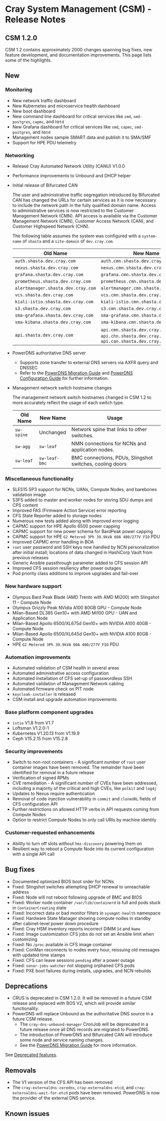 # Cray System Management (CSM) - Release Notes

## CSM 1.2.0

CSM 1.2 contains approximately 2000 changes spanning bug fixes, new feature development, and documentation improvements. This page lists some of the highlights.

## New

### Monitoring

* New network traffic dashboard
* New Kubernetes and microservice health dashboard
* New boot dashboard
* New command line dashboard for critical services like `smd`, `smd-postgres`, `capmc`, and `hbtd`
* New Grafana dashboard for critical services like `smd`, `capmc`, `smd-postgres`, and `hbtd`
* Management nodes sample SMART data and publish it to SMA/SMF
* Support for HPE PDU telemetry

### Networking

* Release Cray Automated Network Utility (CANU) V1.0.0
* Performance improvements to Unbound and DHCP helper
* Initial release of Bifurcated CAN

  The user and administrative traffic segregation introduced by Bifurcated CAN has changed the URLs for certain services as it is now necessary to include the network path in the
  fully qualified domain name. Access to administrative services is now restricted to the Customer Management Network (CMN). API access is available via the Customer Management
  Network (CMN), Customer Access Network (CAN), and Customer Highspeed Network (CHN).

  The following table assumes the system was configured with a `system-name` of `shasta` and a `site-domain` of `dev.cray.com`.

  | Old Name                           | New Name                                  |
  |------------------------------------|-------------------------------------------|
  | `auth.shasta.dev.cray.com`         | `auth.cmn.shasta.dev.cray.com`            |
  | `nexus.shasta.dev.cray.com`        | `nexus.cmn.shasta.dev.cray.com`           |
  | `grafana.shasta.dev.cray.com`      | `grafana.cmn.shasta.dev.cray.com`         |
  | `prometheus.shasta.dev.cray.com`   | `prometheus.cmn.shasta.dev.cray.com`      |
  | `alertmanager.shasta.dev.cray.com` | `alertmanager.cmn.shasta.dev.cray.com`    |
  | `vcs.shasta.dev.cray.com`          | `vcs.cmn.shasta.dev.cray.com`             |
  | `kiali-istio.shasta.dev.cray.com`  | `kiali-istio.cmn.shasta.dev.cray.com`     |
  | `s3.shasta.dev.cray.com`           | `s3.cmn.shasta.dev.cray.com`              |
  | `sma-grafana.shasta.dev.cray.com`  | `sma-grafana.cmn.shasta.dev.cray.com`     |
  | `sma-kibana.shasta.dev.cray.com`   | `sma-kibana.cmn.shasta.dev.cray.com`      |
  | `api.shasta.dev.cray.com`          | `api.cmn.shasta.dev.cray.com`, `api.chn.shasta.dev.cray.com`, `api.can.shasta.dev.cray.com` |

* PowerDNS authoritative DNS server
  * Supports zone transfer to external DNS servers via AXFR query and DNSSEC
  * Refer to the [PowerDNS Migration Guide](operations/network/dns/PowerDNS_migration.md) and
    [PowerDNS Configuration Guide](operations/network/dns/PowerDNS_Configuration.md) for further information.
* Management network switch hostname changes

  The management network switch hostnames changed in CSM 1.2 to more accurately reflect the usage of each switch type.

  | Old Name   | New Name      | Usage                                                     |
  |------------|---------------|-----------------------------------------------------------|
  | `sw-spine` | Unchanged     | Network spine that links to other switches.               |
  | `sw-agg`   | `sw-leaf`     | NMN connections for NCNs and application nodes.           |
  | `sw-leaf`  | `sw-leaf-bmc` | BMC connections, PDUs, Slingshot switches, cooling doors  |

### Miscellaneous functionality

* SLES15 SP3 support for NCNs, UANs, Compute Nodes, and barebones validation image
* S3FS added to master and worker nodes for storing SDU dumps and CPS content
* Improved FAS (Firmware Action Service) error reporting
* CFS State Reporter added to storage nodes
* Numerous new tests added along with improved error logging
* CAPMC support for HPE Apollo 6500 power capping
* CAPMC support for new power schema for BardPeak power capping
* CAPMC support for HPE `G2 Metered 3Ph 39.9kVA 60A 480/277V FIO` PDU
* Improved CAPMC error handling in BOA
* `root` user password and SSH keys now handled by NCN personalization after initial install; locations of data changed in HashiCorp Vault from previous releases
* Generic Ansible passthrough parameter added to CFS session API
* Improved CFS session resiliency after power outages
* Pod priority class additions to improve upgrades and fail-over

### New hardware support

* Olympus Bard Peak Blade (AMD Trento with AMD MI200) with Slingshot 11 - Compute Node
* Olympus Grizzly Peak NVidia A100 80GB GPU - Compute Node
* Milan-Based DL385 Gen10+ with AMD Mi100 GPU - UAN and Application Node
* Milan-Based Apollo 6500/XL675d Gen10+ with NVIDIA A100 40GB - Compute Node
* Milan-Based Apollo 6500/XL645d Gen10+ with NVIDIA A100 80GB - Compute Node
* HPE `G2 Metered 3Ph 39.9kVA 60A 480/277V FIO` PDU

### Automation improvements

* Automated validation of CSM health in several areas
* Automated administrative access configuration
* Automated installation of CFS set-up of passwordless SSH
* Automated validation of Management Network cabling
* Automated firmware check on PIT node
* `keycloak-installer` is released
* CSM install and upgrade automation improvements

### Base platform component upgrades

* `istio` V1.8 from V1.7
* Loftsman V1.2.0-1
* Kubernetes V1.20.13 from V1.19.9
* Ceph V15.2.15 from V15.2.8

### Security improvements

* Switch to non-root containers - A significant number of `root` user container images have been removed. The remainder have been identified for removal in a future release
* Verification of signed RPMs
* CVE remediation - A significant number of CVEs have been addressed, including a majority of the critical and high CVEs, like `polkit` and `log4j`
* Updates to Nexus require authentication
* Removal of code injection vulnerability in `commit` and `cloneURL` fields of CFS configuration API
* Further restrictions on allowed HTTP verbs in API requests coming from Compute Nodes
* Option to restrict Compute Nodes to only call URIs by machine identity

### Customer-requested enhancements

* Ability to turn off slots without `hms-discovery` powering them on
* Resilient way to reboot a Compute Node into its current configuration with a single API call

## Bug fixes

* Documented optimized BIOS boot order for NCNs
* Fixed: Slingshot switches attempting DHCP renewal to unreachable address
* Fixed: Node will not reboot following upgrade of BMC and BIOS
* Fixed: Worker node container `/var/lib/containerd` is full and pods stuck in `ContainerCreating` state
* Fixed: Incorrect data or bad monitor filters in `sysmgmt-health` namespace
* Fixed: Hardware State Manager showing compute nodes in standby after cabinet-level power down procedure
* Fixed: Cray HSM inventory reports incorrect DIMM `Id` and `Name`
* Fixed: Image customization CFS jobs do not set an Ansible limit when customizing
* Fixed: No `/proc` available in CFS image container
* Fixed: ConMan reconnects to nodes every hour, reissuing old messages with updated time stamps
* Fixed: CFS can leave sessions `pending` after a power outage
* Fixed: `sonar-jobs-watcher` not stopping orphaned CFS pods
* Fixed: PXE boot failures during installs, upgrades, and NCN rebuilds

## Deprecations

* CRUS is deprecated in CSM 1.2.0. It will be removed in a future CSM release and replaced with BOS V2, which will provide similar functionality.
* PowerDNS will replace Unbound as the authoritative DNS source in a future CSM release.
  * The `cray-dns-unbound-manager` CronJob will be deprecated in a future release once all DNS records are migrated to PowerDNS.
  * The introduction of PowerDNS and Bifurcated CAN will introduce some node and service naming changes.
  * See the [PowerDNS Migration Guide](operations/network/dns/PowerDNS_migration.md) for more information.

See [Deprecated features](introduction/differences.md#deprecated_features).

## Removals

* The V1 version of the CFS API has been removed
* The `cray-externaldns-coredns`, `cray-externaldns-etcd`, and `cray-externaldns-wait-for-etcd` pods have been removed. PowerDNS is now the provider of the external DNS service.

## Known issues
